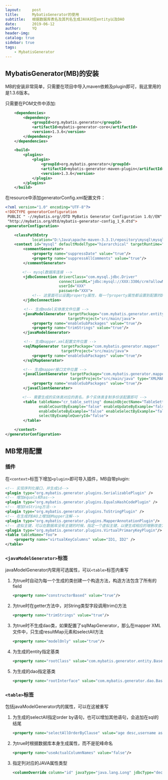 ```yaml
---
layout:     post
title:      MybatisGenerator的使用
subtitle:   根据数据库表名及其列名生成JAVA对应entity以及DAO
date:       2019-06-12
author:     YQ
header-img: 
catalog: true
sidebar: true
tags:
    - MybatisGenerator
---
```


## MybatisGenerator(MB)的安装

MB的安装非常简单，只需要在项目中导入maven依赖及plugin即可，我这里用的是1.3.6版本。

只需要在POM文件中添加:

```xml
    <dependencies>
        <dependency>
            <groupId>org.mybatis.generator</groupId>
            <artifactId>mybatis-generator-core</artifactId>
            <version>1.3.6</version>
        </dependency>
    </dependencies>

    <build>
        <plugins>
            <plugin>
                <groupId>org.mybatis.generator</groupId>
                <artifactId>mybatis-generator-maven-plugin</artifactId>
                <version>1.3.6</version>
            </plugin>
        </plugins>
    </build>
```

在resource中添加generatorConfig.xml配置文件：

```xml
<?xml version="1.0" encoding="UTF-8"?>
<!DOCTYPE generatorConfiguration
 PUBLIC " -//mybatis.org//DTD MyBatis Generator Configuration 1.0//EN"
 "http://mybatis.org/dtd/mybatis-generator-config_1_0.dtd">
<generatorConfiguration>

    <classPathEntry
            location="D:\Java\apache-maven-3.3.1\repository\mysql\mysql-connector-java\5.1.34\mysql-connector-java-5.1.34.jar"/>
    <context id="mysql" defaultModelType="hierarchical" targetRuntime="MyBatis3Simple">
        <commentGenerator>
            <property name="suppressDate" value="true"/>
            <property name="suppressAllComments" value="true"/>
        </commentGenerator>

　　　　 <!-- mysql数据库连接 -->
        <jdbcConnection driverClass="com.mysql.jdbc.Driver"
                        connectionURL="jdbc:mysql://XXX:3306/crm?allowMultiQueries=true"
                        userId="XXX"
                        password="XXX">
            <!-- 这里面可以设置property属性，每一个property属性都设置到配置的Driver上 -->
        </jdbcConnection>

　　　　　<!-- 生成model实体类文件位置 -->
        <javaModelGenerator targetPackage="com.mybatis.generator.entity"
                            targetProject="src/main/java">
            <property name="enableSubPackages" value="true"/>
            <property name="trimStrings" value="true"/>
        </javaModelGenerator>

　　　　　<!-- 生成mapper.xml配置文件位置 -->
        <sqlMapGenerator targetPackage="com.mybatis.generator.mapper"
                         targetProject="src/main/java">
            <property name="enableSubPackages" value="true"/>
        </sqlMapGenerator>

        <!-- 生成mapper接口文件位置 -->
        <javaClientGenerator targetPackage="com.mybatis.generator.mapper"
                             targetProject="src/main/java" type="XMLMAPPER">
            <property name="enableSubPackages" value="true"/>
        </javaClientGenerator>

　　　　 <!-- 需要生成的实体类对应的表名，多个实体类复制多份该配置即可 -->
        <table tableName="cr_table_setting" domainObjectName="TableSetting"
               enableCountByExample="false" enableUpdateByExample="false"
               enableDeleteByExample="false" enableSelectByExample="false"
               selectByExampleQueryId="false">
        </table>

    </context>
</generatorConfiguration>
```

## MB常用配置

### 插件

在`<context>`标签下增加`<plugin>`即可导入插件，MB自带plugin:

```xml
<!-- 实现序列化接口，并生成id-->
<plugin type="org.mybatis.generator.plugins.SerializablePlugin" />
<!-- 增加equals和has-->
<plugin type="org.mybatis.generator.plugins.EqualsHashCodePlugin" />
<!-- 增加toString方法-->
<plugin type="org.mybatis.generator.plugins.ToStringPlugin" />
<!-- 在生成的DAO上增加@Mapper注解-->
<plugin type="org.mybatis.generator.plugins.MapperAnnotationPlugin"/>
<!-- 虚拟主键，可以在数据库没有主键的时候，指定一个虚拟主键，以便生成相应的增删改查方法-->
<plugin type="org.mybatis.generator.plugins.VirtualPrimaryKeyPlugin"/>
<table tableName="foo">
    <property name="virtualKeyColumns" value="ID1, ID2" />
</table>
```

### `<javaModelGenerator>`标签

javaModelGenerator内常用可选属性，可以`<table>`标签内重写

1. 为true时自动为每一个生成的类创建一个构造方法，构造方法包含了所有的field

    ```xml
    <property name="constructorBased" value="true"/>
    ```

2. 为true时在getter方法中，对String类型字段调用trim()方法

    ```xml
    <property name="trimStrings" value="true"/>
    ```

3. 为true时不生成dao类，如果配置了sqlMapGenerator，那么在mapper XML文件中，只生成resultMap元素和selectAll方法

    ```xml
    <property name="modelOnly" value="true"/>
    ```

4. 为生成的entity指定基类

    ```xml
    <property name="rootClass" value="com.mybatis.generator.entity.BaseEntity"/>
    ```

5. 为生成的dao指定基类

    ```xml
    <property name="rootInterface" value="com.mybatis.generator.dao.BaseDao"/>
    ```

### `<table>`标签

包括javaModelGenerator内的属性，可以在这被重写

1. 为生成的selectAll指定order by语句，也可以增加其他语句，会追加在sql的结尾

    ```xml
    <property name="selectAllOrderByClause" value="age desc,username asc"/>
    ```

2. 为true时根据数据库本身生成属性，而不是驼峰命名

    ```xml
    <property name="useActualColumnNames" value="false"/>
    ```

3. 指定列对应的JAVA属性类型

    ```xml
    <columnOverride column="id" javaType="java.lang.Long" jdbcType="decimal"/>
    ```
